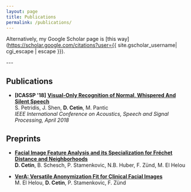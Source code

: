 ```yaml
---
layout: page
title: Publications
permalink: /publications/
---
```

Alternatively, my Google Scholar page is [this way](https://scholar.google.com/citations?user={{ site.gscholar_username| cgi_escape | escape }}).

---&nbsp;

## Publications

<!-- * **[DTSS '18]** **AlgoTrade: A web-based algorithmic trading and backtesting framework**  
**D. Cetin**, B. Aydemir, E. Aldemir, U. Akunal, C. Seylan and S. Temizer  
_International Conference & Exhibition on Digital Transformation & Smart Systems, October 2018_ -->

* **[ICASSP '18]** [**Visual-Only Recognition of Normal, Whispered And Silent Speech** ](https://ieeexplore.ieee.org/document/8461596/)  
S. Petridis, J. Shen, **D. Cetin**, M. Pantic  
_IEEE International Conference on Acoustics, Speech and Signal Processing, April 2018_
<!-- https://ibug.doc.ic.ac.uk/media/uploads/documents/normalwhispersilentdb.pdf -->
<!-- https://arxiv.org/abs/1802.06399 -->

## Preprints

* [**Facial Image Feature Analysis and its Specialization for Fréchet Distance and Neighborhoods**](https://arxiv.org/abs/2406.18430/)  
**D. Cetin**, B. Schesch, P. Stamenkovic, N.B. Huber, F. Zünd, M. El Helou

* [**VerA: Versatile Anonymization Fit for Clinical Facial Images**](https://arxiv.org/abs/2312.02124/)  
M. El Helou, **D. Cetin**, P. Stamenkovic, F. Zünd
